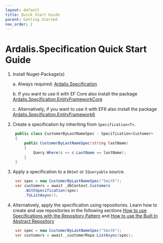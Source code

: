```yaml
---
layout: default
title: Quick Start Guide
parent: Getting Started
nav_order: 2
---
```


# Ardalis.Specification Quick Start Guide

1. Install Nuget-Package(s)

   a. Always required: [Ardalis.Specification](https://www.nuget.org/packages/Ardalis.Specification/)

   b. If you want to use it with EF Core also install the package [Ardalis.Specification.EntityFrameworkCore](https://www.nuget.org/packages/Ardalis.Specification.EntityFrameworkCore/)

   c. Alternatively, if you want to use it with EF6 also install the package [Ardalis.Specification.EntityFramework6](https://www.nuget.org/packages/Ardalis.Specification.EntityFramework6/)
   
2. Create a specification by inheriting from `Specification<T>`.

   ```csharp
    public class CustomerByLastNameSpec : Specification<Customer>
    {
        public CustomerByLastNameSpec(string lastName)
        {
            Query.Where(c => c.LastName == lastName);
        }
    }
   ```
   
3. Apply a specification to a `DbSet` or `IQueryable` source.

   ```csharp
    var spec = new CustomerByLastNameSpec("Smith");
    var customers = await _dbContext.Customers
        .WithSpecification(spec)
        .ToListAsync();
   ```

4. Alternatively, apply the specification using repositories. Learn how to create and use repositories in the following sections [How to use Specifications with the Repository Pattern](../usage/use-specification-repository-pattern.md) and [How to use the Built In Abstract Repository](../usage/use-built-in-abstract-repository.md)

   ```csharp
    var spec = new CustomerByLastNameSpec("Smith");
    var customers = await _customerRepo.ListAsync(spec);
   ```
   
